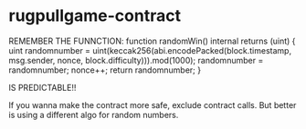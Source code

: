 # rugpullgame-contract


REMEMBER 
THE FUNNCTION:
    function randomWin() internal returns (uint) {
        uint randomnumber = uint(keccak256(abi.encodePacked(block.timestamp, msg.sender, nonce, block.difficulty))).mod(1000);
        randomnumber = randomnumber;
        nonce++;
        return randomnumber;
        }    

IS PREDICTABLE!!

If you wanna make the contract more safe, exclude contract calls.
But better is using a different algo for random numbers.
